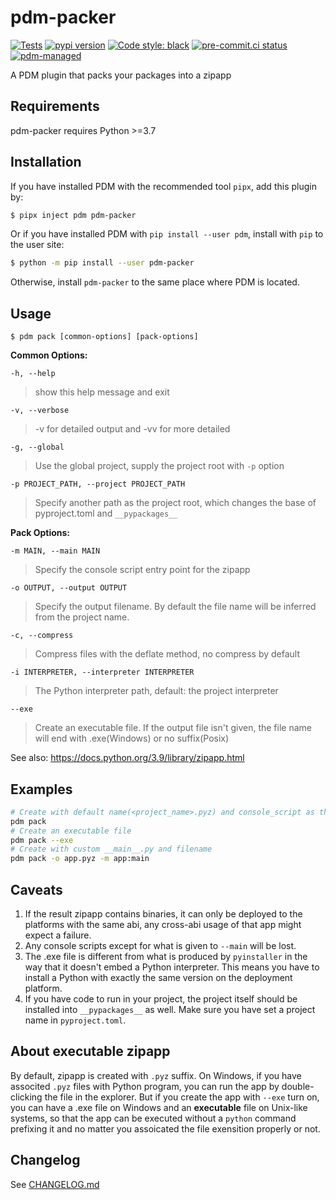 # pdm-packer

[![Tests](https://github.com/frostming/pdm-packer/workflows/Tests/badge.svg)](https://github.com/frostming/pdm-packer/actions?query=workflow%3Aci)
[![pypi version](https://img.shields.io/pypi/v/pdm-packer.svg)](https://pypi.org/project/pdm-packer/)
[![Code style: black](https://img.shields.io/badge/code%20style-black-000000.svg)](https://github.com/psf/black)
[![pre-commit.ci status](https://results.pre-commit.ci/badge/github/frostming/pdm-packer/main.svg)](https://results.pre-commit.ci/latest/github/frostming/pdm-packer/main)
[![pdm-managed](https://img.shields.io/badge/pdm-managed-blueviolet)](https://pdm.fming.dev)

A PDM plugin that packs your packages into a zipapp

## Requirements

pdm-packer requires Python >=3.7

## Installation

If you have installed PDM with the recommended tool `pipx`, add this plugin by:

```bash
$ pipx inject pdm pdm-packer
```

Or if you have installed PDM with `pip install --user pdm`, install with `pip` to the user site:

```bash
$ python -m pip install --user pdm-packer
```

Otherwise, install `pdm-packer` to the same place where PDM is located.

## Usage

```
$ pdm pack [common-options] [pack-options]
```

**Common Options:**

`-h, --help`

> show this help message and exit

`-v, --verbose`

> -v for detailed output and -vv for more detailed

`-g, --global`

> Use the global project, supply the project
> root with `-p` option

`-p PROJECT_PATH, --project PROJECT_PATH`

> Specify another path as the project root,
> which changes the base of pyproject.toml and `__pypackages__`

**Pack Options:**

`-m MAIN, --main MAIN `

> Specify the console script entry point for
> the zipapp

`-o OUTPUT, --output OUTPUT`

> Specify the output filename. By default the file name
> will be inferred from the project name.

`-c, --compress`

> Compress files with the deflate method, no
> compress by default

`-i INTERPRETER, --interpreter INTERPRETER`

> The Python interpreter path, default: the
> project interpreter

`--exe`

> Create an executable file. If the output file
> isn't given, the file name will end with
> .exe(Windows) or no suffix(Posix)

See also: https://docs.python.org/3.9/library/zipapp.html

## Examples

```bash
# Create with default name(<project_name>.pyz) and console_script as the __main__.py
pdm pack
# Create an executable file
pdm pack --exe
# Create with custom __main__.py and filename
pdm pack -o app.pyz -m app:main
```

## Caveats

1. If the result zipapp contains binaries, it can only be deployed to the platforms with the same abi, any cross-abi usage of that app might expect a failure.
2. Any console scripts except for what is given to `--main` will be lost.
3. The .exe file is different from what is produced by `pyinstaller` in the way that it doesn't embed a Python interpreter. This means you have to install a Python with exactly the same version on the deployment platform.
4. If you have code to run in your project, the project itself should be installed into `__pypackages__` as well. Make sure you have set a project name in `pyproject.toml`.

## About executable zipapp

By default, zipapp is created with `.pyz` suffix. On Windows, if you have associted `.pyz` files with Python program, you can run the app by double-clicking the file in the explorer. But if you create the app with `--exe` turn on, you can have a .exe file on Windows and an **executable** file
on Unix-like systems, so that the app can be executed without a `python` command prefixing it and
no matter you assoicated the file exensition properly or not.

## Changelog

See [CHANGELOG.md](https://github.com/frostming/pdm-packer/blob/main/CHANGELOG.md)
